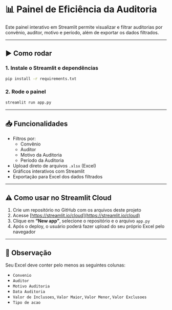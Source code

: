 # 📊 Painel de Eficiência da Auditoria

Este painel interativo em Streamlit permite visualizar e filtrar auditorias por convênio, auditor, motivo e período, além de exportar os dados filtrados.

---

## ▶️ Como rodar

### 1. Instale o Streamlit e dependências

```bash
pip install -r requirements.txt
```

### 2. Rode o painel

```bash
streamlit run app.py
```

---

## 📥 Funcionalidades

- Filtros por:
  - Convênio
  - Auditor
  - Motivo da Auditoria
  - Período da Auditoria
- Upload direto de arquivos `.xlsx` (Excel)
- Gráficos interativos com Streamlit
- Exportação para Excel dos dados filtrados

---

## ⚠️ Como usar no Streamlit Cloud

1. Crie um repositório no GitHub com os arquivos deste projeto
2. Acesse [https://streamlit.io/cloud](https://streamlit.io/cloud)
3. Clique em **“New app”**, selecione o repositório e o arquivo `app.py`
4. Após o deploy, o usuário poderá fazer upload do seu próprio Excel pelo navegador

---

## 📝 Observação

Seu Excel deve conter pelo menos as seguintes colunas:

- `Convenio`
- `Auditor`
- `Motivo Auditoria`
- `Data Auditoria`
- `Valor de Inclusoes`, `Valor Maior`, `Valor Menor`, `Valor Exclusoes`
- `Tipo de acao`

